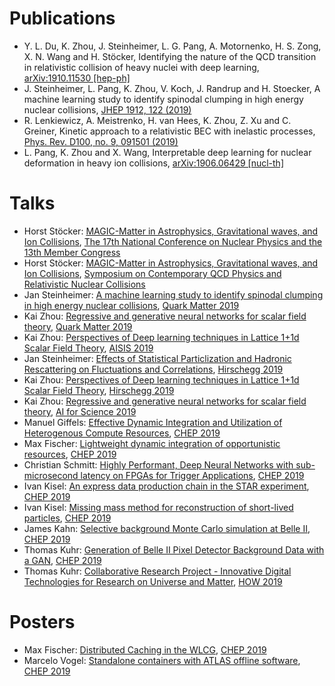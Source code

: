# Publications

* Y. L. Du, K. Zhou, J. Steinheimer, L. G. Pang, A. Motornenko, H. S. Zong, X.
N. Wang and H. Stöcker, Identifying the nature of the QCD transition in
relativistic collision of heavy nuclei with deep learning, [arXiv:1910.11530
[hep-ph]](https://arxiv.org/abs/1910.11530)
* J. Steinheimer, L. Pang, K. Zhou, V. Koch, J. Randrup and H. Stoecker, A
machine learning study to identify spinodal clumping in high energy nuclear
collisions, [JHEP 1912, 122 (2019)](https://doi.org/10.1007/JHEP12(2019)122)
* R. Lenkiewicz, A. Meistrenko, H. van Hees, K. Zhou, Z. Xu and C. Greiner,
Kinetic approach to a relativistic BEC with inelastic processes, [Phys. Rev.
D100, no. 9, 091501
(2019)](https://link.aps.org/doi/10.1103/PhysRevD.100.091501)
* L. Pang, K. Zhou and X. Wang, Interpretable deep learning for nuclear
deformation in heavy ion collisions, [arXiv:1906.06429
[nucl-th]](https://arxiv.org/abs/1906.06429)


# Talks

<!-- CHEP 2019 -->
[1]: https://indico.cern.ch/event/773049/
<!-- HOW 2019 -->
[2]: https://indico.cern.ch/event/759388/
<!-- Quark Matter 2019 -->
[3]: https://indico.cern.ch/event/792436/
<!-- Hirschegg 2019 -->
[4]: https://theory.gsi.de/hirschegg/2019/

* Horst Stöcker: [MAGIC-Matter in Astrophysics, Gravitational waves, and Ion Collisions](https://indico.ihep.ac.cn/event/9872/session/4/contribution/213), [The 17th National Conference on Nuclear Physics and the 13th Member Congress](https://indico.ihep.ac.cn/event/9872/)
* Horst Stöcker: [MAGIC-Matter in Astrophysics, Gravitational waves, and Ion Collisions](https://indico.cern.ch/event/820556/attachments/1946000/3260382/CCNU_nov_11mikloslarry70_compressed.pdf), [Symposium on Contemporary QCD Physics and Relativistic Nuclear Collisions](https://indico.cern.ch/event/820556/)
* Jan Steinheimer: [A machine learning study to identify spinodal clumping in high energy nuclear collisions](https://indi.to/drt7X), [Quark Matter 2019][3]
* Kai Zhou: [Regressive and generative neural networks for scalar field theory](https://indi.to/Jh8Vc), [Quark Matter 2019][3]
* Kai Zhou: [Perspectives of Deep learning techniques in Lattice 1+1d Scalar Field Theory](https://indi.to/bdsx6), [AISIS 2019](https://indico.cern.ch/event/781223)
* Jan Steinheimer: [Effects of Statistical Particlization and Hadronic Rescattering on Fluctuations and Correlations](https://theory.gsi.de/hirschegg/2019/talks/Thu/Steinheimer.pdf), [Hirschegg 2019][4]
* Kai Zhou: [Perspectives of Deep learning techniques in Lattice 1+1d Scalar Field Theory](https://theory.gsi.de/hirschegg/2019/talks/Tue/Zhou.pdf), [Hirschegg 2019][4]
* Kai Zhou: [Regressive and generative neural networks for scalar field theory](https://events.fias.science/event/21/contribution/37), [AI for Science 2019](https://events.fias.science/event/21/)
* Manuel Giffels: [Effective Dynamic Integration and Utilization of Heterogenous Compute Resources](https://indi.to/wF9mw), [CHEP 2019][1]
* Max Fischer: [Lightweight dynamic integration of opportunistic resources](https://indi.to/jxVtY), [CHEP 2019][1]
* Christian Schmitt: [Highly Performant, Deep Neural Networks with sub-microsecond latency on FPGAs for Trigger Applications](https://indico.cern.ch/event/773049/contributions/3474319/attachments/1939652/3215560/2019_11_07_CHEP.pdf), [CHEP 2019][1]
* Ivan Kisel: [An express data production chain in the STAR experiment](https://indico.cern.ch/event/773049/contributions/3474338/attachments/1937829/3218988/Kisel_STAR_CHEP-2019.pdf), [CHEP 2019][1]
* Ivan Kisel: [Missing mass method for reconstruction of short-lived particles](https://indico.cern.ch/event/773049/contributions/3476146/attachments/1939866/3218991/Kisel_CBM_CHEP-2019.pdf), [CHEP 2019][1]
* James Kahn: [Selective background Monte Carlo simulation at Belle II](https://indico.cern.ch/event/773049/contributions/3474758/attachments/1937900/3212101/CHEP19_KIT.pdf), [CHEP 2019][1]
* Thomas Kuhr: [Generation of Belle II Pixel Detector Background Data with a GAN](https://indico.cern.ch/event/773049/contributions/3474723/attachments/1937473/3211247/BelleII_GAN.pdf), [CHEP 2019][1]
* Thomas Kuhr: [Collaborative Research Project - Innovative Digital Technologies for Research on Universe and Matter](https://indico.cern.ch/event/759388/contributions/3302384/attachments/1816684/2969402/ErUM-Data-IDT.pdf), [HOW 2019][2]

# Posters

* Max Fischer: [Distributed Caching in the WLCG](https://indi.to/K3HD6), [CHEP 2019][1]
* Marcelo Vogel: [Standalone containers with ATLAS offline software](https://indico.cern.ch/event/773049/contributions/3473850), [CHEP 2019][1]
